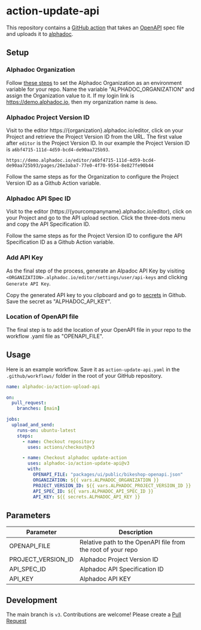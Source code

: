 # action-update-api

This repository contains a [GitHub action](https://docs.github.com/en/actions)
that takes an [OpenAPI](https://www.openapis.org) spec file and uploads it
to [alphadoc](https://alphadoc.io).

## Setup

### Alphadoc Organization

Follow [these steps](https://docs.github.com/en/actions/learn-github-actions/variables#creating-configuration-variables-for-a-repository) to set the Alphadoc Organization as an environment variable for your repo. Name the variable "ALPHADOC_ORGANIZATION" and assign the Organization value to it. If my login link is https://demo.alphadoc.io, then my organization name is `demo`.

### Alphadoc Project Version ID

Visit to the editor https://{organization}.alphadoc.io/editor, click on your Project and retrieve the Project Version ID from the URL. The first value after `editor` is the Project Version ID. In our example the Project Version ID is `a6bf4715-111d-4d59-bcd4-de90aa725b93`.

```
https://demo.alphadoc.io/editor/a6bf4715-111d-4d59-bcd4-de90aa725b93/pages/26e3aba7-77e0-4f70-9554-8e827fe90b44
```

Follow the same steps as for the Organization to configure the Project Version ID as a Github Action variable.

### Alphadoc API Spec ID

Visit to the editor (https://{yourcompanyname}.alphadoc.io/editor), click on your Project and go to the API upload section. Click the three-dots menu and copy the API Specification ID.

Follow the same steps as for the Project Version ID to configure the API Specification ID as a Github Action variable.

### Add API Key

As the final step of the process, generate an Alpadoc API Key by visiting
`<ORGANIZATION>.alphadoc.io/editor/settings/user/api-keys`
and clicking `Generate API Key`.

Copy the generated API key to you clipboard and go to
[secrets](https://docs.github.com/en/actions/security-guides/encrypted-secrets#about-encrypted-secrets)
in Github. Save the secret as "ALPHADOC_API_KEY".

### Location of OpenAPI file

The final step is to add the location of your OpenAPI file in your repo to the workflow .yaml file as "OPENAPI_FILE".

## Usage

Here is an example workflow. Save it as `action-update-api.yaml` in the `.github/workflows/` folder in the root of your GitHub repository.

```yaml
name: alphadoc-io/action-upload-api

on:
  pull_request:
    branches: [main]

jobs:
  upload_and_send:
    runs-on: ubuntu-latest
    steps:
      - name: Checkout repository
        uses: actions/checkout@v3

      - name: Checkout alphadoc update-action
        uses: alphadoc-io/action-update-api@v3
        with:
          OPENAPI_FILE: "packages/ui/public/bikeshop-openapi.json"
          ORGANIZATION: ${{ vars.ALPHADOC_ORGANIZATION }}
          PROJECT_VERSION_ID: ${{ vars.ALPHADOC_PROJECT_VERSION_ID }}
          API_SPEC_ID: ${{ vars.ALPHADOC_API_SPEC_ID }}
          API_KEY: ${{ secrets.ALPHADOC_API_KEY }}
```

## Parameters

| Parameter          | Description                                                  |
| ------------------ | ------------------------------------------------------------ |
| OPENAPI_FILE       | Relative path to the OpenAPI file from the root of your repo |
| PROJECT_VERSION_ID | Alphadoc Project Version ID                                  |
| API_SPEC_ID        | Alphadoc API Specification ID                                |
| API_KEY            | Alphadoc API KEY                                             |

## Development

The main branch is `v3`. Contributions are welcome! Please create a
[Pull Request](https://github.com/alphadoc-io/action-update-api/pulls)
